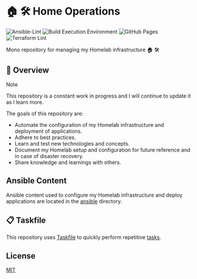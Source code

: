 # 🏠 🛠 Home Operations

![Ansible-Lint](https://github.com/dbrennand/home-ops/actions/workflows/ansible-lint.yml/badge.svg)
![Build Execution Environment](https://github.com/dbrennand/home-ops/actions/workflows/build-ee.yml/badge.svg)
![GitHub Pages](https://github.com/dbrennand/home-ops/actions/workflows/gh-pages.yml/badge.svg)
![Terraform Lint](https://github.com/dbrennand/home-ops/actions/workflows/tflint.yml/badge.svg)

Mono repository for managing my Homelab infrastructure 🏠 🛠

## 📝 Overview

> [!NOTE]
> This repository is a constant work in progress and I will continue to update it as I learn more.

The goals of this repository are:

- Automate the configuration of my Homelab infrastructure and deployment of applications.
- Adhere to best practices.
- Learn and test new technologies and concepts.
- Document my Homelab setup and configuration for future reference and in case of disaster recovery.
- Share knowledge and learnings with others.

## Ansible Content

Ansible content used to configure my Homelab infrastructure and deploy applications are located in the [ansible](ansible) directory.

## 📋 Taskfile

This repository uses [Taskfile](https://taskfile.dev) to quickly perform repetitive [tasks](Taskfile.yml).

## License

[MIT](LICENSE)
